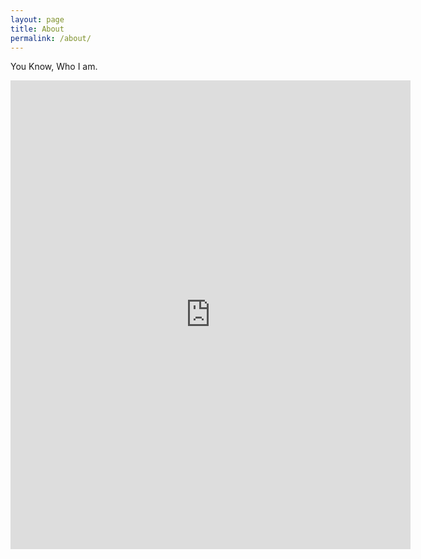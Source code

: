 ```yaml
---
layout: page
title: About
permalink: /about/
---
```


You Know, Who I am.

<iframe src="https://docs.google.com/forms/d/e/1FAIpQLSc_ZG9YmTlAkFnDbtk9mHryyDlSF6xxybvRSh2z-Ir6tdboNw/viewform?embedded=true" width="640" height="750" frameborder="0" marginheight="0" marginwidth="0">Loading…</iframe>